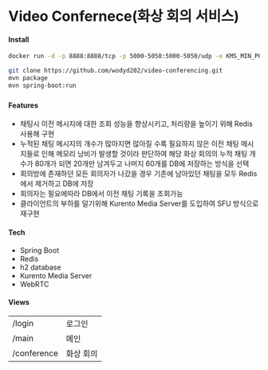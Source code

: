 # Video Confernece(화상 회의 서비스)  



#### Install
```sh
docker run -d -p 8888:8888/tcp -p 5000-5050:5000-5050/udp -e KMS_MIN_PORT=5000 -e KMS_MAX_PORT=5050 kurento/kurento-media-server

git clone https://github.com/wodyd202/video-conferencing.git
mvn package
mvn spring-boot:run
```

###


#### Features
- 채팅시 이전 메시지에 대한 조회 성능을 향상시키고, 처리량을 높이기 위해 Redis 사용해 구현
- 누적된 채팅 메시지의 개수가 많아지면 많아질 수록 필요하지 않은 이전 채팅 메시지들로 인해 메모리 낭비가 발생할 것이라 판단하여 해당 화상 회의의 누적 채팅 개수가 80개가 되면 20개만 남겨두고 나머지 60개를 DB에 저장하는 방식을 선택
- 회의방에 존재하던 모든 회의자가 나갔을 경우 기존에 남아있던 채팅을 모두 Redis에서 제거하고 DB에 저장
- 회의자는 필요에따라 DB에서 이전 채팅 기록을 조회가능
- 클라이언트의 부하를 덜기위해 Kurento Media Server를 도입하여 SFU 방식으로 재구현

#### Tech
- Spring Boot
- Redis
- h2 database
- Kurento Media Server
- WebRTC

#### Views

|  |  |
| ------ | ------ |
| /login | 로그인 |
| /main | 메인 |
| /conference | 화상 회의 |
